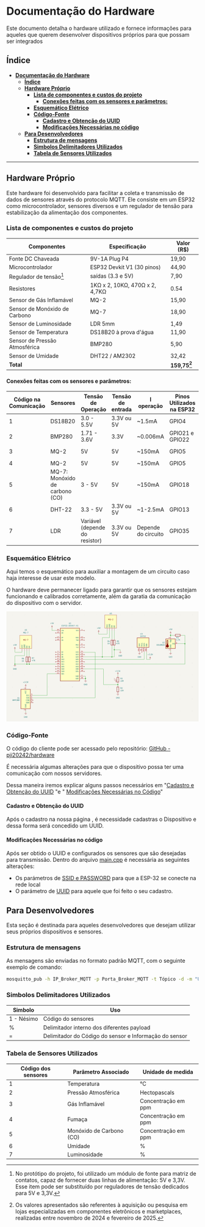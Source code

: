 # **Documentação do Hardware**
Este documento detalha o hardware utilizado e fornece informações para aqueles que querem desenvolver dispositivos próprios para que possam ser integrados 

## **Índice**

- [**Documentação do Hardware**](#documentação-do-hardware)
  - [**Índice**](#índice)
  - [**Hardware Próprio**](#hardware-próprio)
    - [**Lista de componentes e custos do projeto**](#lista-de-componentes-e-custos-do-projeto)
      - [**Conexões feitas com os sensores e parâmetros:**](#conexões-feitas-com-os-sensores-e-parâmetros)
    - [**Esquemático Elétrico**](#esquemático-elétrico)
    - [**Código-Fonte**](#código-fonte)
      - [**Cadastro e Obtenção do UUID**](#cadastro-e-obtenção-do-uuid)
      - [**Modificações Necessárias no código**](#modificações-necessárias-no-código)
  - [**Para Desenvolvedores**](#para-desenvolvedores)
    - [**Estrutura de mensagens**](#estrutura-de-mensagens)
    - [**Simbolos Delimitadores Utilizados**](#simbolos-delimitadores-utilizados)
    - [**Tabela de Sensores Utilizados**](#tabela-de-sensores-utilizados)

---
## **Hardware Próprio**
Este hardware foi desenvolvido para facilitar a coleta e transmissão de dados de sensores através do protocolo MQTT. Ele consiste em um ESP32 como microcontrolador, sensores diversos e um regulador de tensão para estabilização da alimentação dos componentes.



### **Lista de componentes e custos do projeto**

| **Componentes**         | **Especificação**       | **Valor (R$)** |
|-------------------------|-------------------------|----------------|
| Fonte DC Chaveada       | 9V-1A Plug P4           | 19,90          |
| Microcontrolador        | ESP32 Devkit V1 (30 pinos) | 44,90          |
| Regulador de tensão[^1]| saídas (3.3 e 5V)    | 7,90           |
| Resistores              | 1KΩ x 2, 10KΩ, 470Ω x 2, 4,7KΩ  | 0.54 |
| Sensor de Gás Inflamável| MQ-2                    | 15,90          |
| Sensor de Monóxido de Carbono | MQ-7               | 18,90          |
| Sensor de Luminosidade  | LDR 5mm                 | 1,49           |
| Sensor de Temperatura   | DS18B20 à prova d'água   | 11,90          |
| Sensor de Pressão Atmosférica | BMP280           | 5,90           |
| Sensor de Umidade       | DHT22 / AM2302          | 32,42          |
| **Total**               |                         | **159,75[^2]**|

[^1]: No protótipo do projeto, foi utilizado um módulo de fonte para matriz de contatos, capaz de fornecer duas linhas de alimentação: 5V e 3,3V. Esse item pode ser substituído por reguladores de tensão dedicados para 5V e 3,3V.

[^2]: Os valores apresentados são referentes à aquisição ou pesquisa em lojas especializadas em componentes eletrônicos e marketplaces, realizadas entre novembro de 2024 e fevereiro de 2025.

#### **Conexões feitas com os sensores e parâmetros:** 



| Código na Comunicação | Sensores | Tensão de Operação | Tensão de entrada | I operação | Pinos Utilizados na ESP32             | Protocolo de Comunicação Serial | Parâmetro Medido |
|----------|----------|------------|-----------|------------|--------------------------------------|---------------------------------| --------------------------------|
| 1 | DS18B20  | 3.0 - 5.5V | 3.3V ou 5V | ~1.5mA    | GPIO4 | OneWire pin D04                         | Temperatura	 |
| 2 | BMP280   | 1.71 - 3.6V | 3.3V      | ~0.006mA  | GPIO21 e GPIO22 | I2C - pin D21                          | Pressão Atmosférica	 |
| 3 | MQ-2     | 5V         | 5V        | ~150mA    | GPIO5 | Analógico                       | Gás Inflamável |
| 4 | MQ-2     | 5V         | 5V        | ~150mA    | GPIO5 | Analógico                       | Fumaça	 |
| 5 | MQ-7: Monóxido de carbono (CO)     | 3 - 5V         | 5V        | ~150mA    | GPIO18 | Analógico                       | Monóxido de Carbono (CO) |
| 6 | DHT-22   | 3.3 - 5V   | 3.3V ou 5V | ~1-2.5mA  | GPIO13   | Digital pin - D13                        | Umidade |
| 7 | LDR      | Variável (depende do resistor) | 3.3V ou 5V | Depende do circuito | GPIO35 | Analógico                   | Luminosidade |




### **Esquemático Elétrico**
Aqui temos o esquemático para auxiliar a montagem de um circuito caso haja interesse de usar este modelo.

O hardware deve permanecer ligado para garantir que os sensores estejam funcionando e calibrados corretamente, além da garatia da comunicação do dispositivo com o servidor.

![Esquemático Elétrico](imagens/esquema_eletrico.png)


### **Código-Fonte**
O código do cliente pode ser acessado pelo repositório: [GitHub - pji20242/hardware](https://github.com/pji20242/hardware/tree/main/cliente/src)

É necessária algumas alterações para que o dispositivo possa ter uma comunicação com nossos servidores.

Dessa maneira iremos explicar alguns passos necessários em "[Cadastro e Obtenção do UUID](#cadastro-e-obtenção-do-uuid) "e " [Modificações Necessárias no Código](#modificações-necessárias-no-código)"
#### **Cadastro e Obtenção do UUID**

Após o cadastro na nossa página , é necessidade cadastras o Dispositivo e dessa forma será concedido um UUID.

#### **Modificações Necessárias no código**

Após ser obtido o UUID e configurados os sensores que são desejadas para transmissão.
Dentro do arquivo [main.cpp](https://github.com/pji20242/hardware/blob/main/cliente/src/main.cpp) é necessária as seguintes alterações:
- Os parámetros de [SSID e PASSWORD](https://github.com/pji20242/hardware/blob/0a3bd8475b863cc0eab97bc6db77240796a9d811/cliente/src/main.cpp#L17) para que a ESP-32 se conecte na rede local
- O parámetro de [UUID](https://github.com/pji20242/hardware/blob/0a3bd8475b863cc0eab97bc6db77240796a9d811/cliente/src/main.cpp#L28) para aquele que foi feito o seu cadastro.
## **Para Desenvolvedores**
Esta seção é destinada para aqueles desenvolvedores que desejam utilizar seus próprios dispositivos e sensores.

### **Estrutura de mensagens**
As mensagens são enviadas no formato padrão MQTT, com o seguinte exemplo de comando:
```bash
mosquitto_pub -h IP_Broker_MQTT -p Porta_Broker_MQTT -t Tópico -d -m "UUID%1=<valor1>%2=<valor2>%3=<valor3>"
```


### **Simbolos Delimitadores Utilizados**
| **Simbolo** | **Uso** |
| ----------- | ------- |
| 1 - Nésimo | Código do sensores |
| % | Delimitador interno dos diferentes payload |
| = | Delimitador do Código do sensor e Informação do sensor |

### **Tabela de Sensores Utilizados** 


| Código dos sensores | Parâmetro Associado | Unidade de medida |
|----------|----------|----------|
| 1 | Temperatura | °C |
| 2 | Pressão Atmosférica | Hectopascals |
| 3 | Gás Inflamável | Concentração em ppm |
| 4 | Fumaça | Concentração em ppm |
| 5 | Monóxido de Carbono (CO) | Concentração em ppm |
| 6 | Umidade | % |
| 7 | Luminosidade | % |

